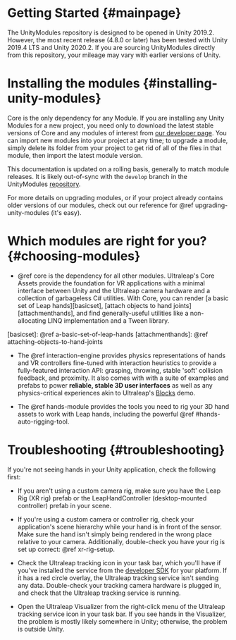 # Getting Started {#mainpage}

The UnityModules repository is designed to be opened in Unity 2019.2. However, the most recent release (4.8.0 or later) has been tested with Unity 2019.4 LTS and Unity 2020.2. If you are sourcing UnityModules directly from this repository, your mileage may vary with earlier versions of Unity.

# Installing the modules {#installing-unity-modules}

Core is the only dependency for any Module. If you are installing any Unity Modules for a new project, you need only to download the latest stable versions of Core and any modules of interest from [our developer page][devpage]. You can import new modules into your project at any time; to upgrade a module, simply delete its folder from your project to get rid of all of the files in that module, then import the latest module version.

[devpage]: https://developer.leapmotion.com/unity/ "Ultraleap Unity Developer Page"

This documentation is updated on a rolling basis, generally to match module releases. It is likely out-of-sync with the `develop` branch in the UnityModules [repository][unitymodules-repo].

[unitymodules-repo]: https://github.com/leapmotion/UnityModules

For more details on upgrading modules, or if your project already contains older versions of our modules, check out our reference for @ref upgrading-unity-modules (it's easy).

# Which modules are right for you? {#choosing-modules}

- @ref core is the dependency for all other modules. Ultraleap's Core Assets provide the foundation for VR applications with a minimal interface between Unity and the Ultraleap camera hardware and a collection of garbageless C# utilities. With Core, you can render [a basic set of Leap hands][basicset], [attach objects to hand joints][attachmenthands], and find generally-useful utilities like a non-allocating LINQ implementation and a Tween library.

[basicset]: @ref a-basic-set-of-leap-hands
[attachmenthands]: @ref attaching-objects-to-hand-joints

- The @ref interaction-engine provides physics representations of hands and VR controllers fine-tuned with interaction heuristics to provide a fully-featured interaction API: grasping, throwing, stable 'soft' collision feedback, and proximity. It also comes with with a suite of examples and prefabs to power **reliable, stable 3D user interfaces** as well as any physics-critical experiences akin to Ultraleap's [Blocks][] demo.
  
[Blocks]: https://www.youtube.com/watch?v=oZ_53T2jBGg "Ultraleap / Leap Motion Blocks Demo"

- The @ref hands-module provides the tools you need to rig your 3D hand assets to work with Leap hands, including the powerful @ref #hands-auto-rigging-tool.

# Troubleshooting {#troubleshooting}

If you're not seeing hands in your Unity application, check the following first:

- If you aren't using a custom camera rig, make sure you have the Leap Rig (XR rig) prefab or the LeapHandController (desktop-mounted controller) prefab in your scene.

- If you're using a custom camera or controller rig, check your application's scene hierarchy while your hand is in front of the sensor. Make sure the hand isn't simply being rendered in the wrong place relative to your camera. Additionally, double-check you have your rig is set up correct: @ref xr-rig-setup.

- Check the Ultraleap tracking icon in your task bar, which you'll have if you've installed the service from the [developer SDK][devsdk] for your platform. If it has a red circle overlay, the Ultraleap tracking service isn't sending any data. Double-check your tracking camera hardware is plugged in, and check that the Ultraleap tracking service is running.

- Open the Ultraleap Visualizer from the right-click menu of the Ultraleap tracking service icon in your task bar. If you see hands in the Visualizer, the problem is mostly likely somewhere in Unity; otherwise, the problem is outside Unity.

[devsdk]: https://developer.leapmotion.com/get-started/ "Ultraleap Developer SDK"
